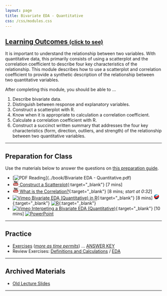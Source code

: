 ```yaml
---
layout: page
title: Bivariate EDA - Quantitative
css: /css/modules.css
---
```


<div class="panel-group-ILOs">
  <div class="panel panel-default">
    <div class="panel-heading">
      <h2 class="panel-title">
        <a data-toggle="collapse" href="#ILOs">Learning Outcomes <small>(click to see)</small></a>
      </h2>
    </div>
    <div id="ILOs" class="panel-collapse collapse">
      <div class="panel-body">
It is important to understand the relationship between two variables.  With quantitative data, this primarily consists of using a scatterplot and the correlation coefficient to describe four key characteristics of the relationship.  This module describes how to use a scatterplot and correlation coefficient to provide a synthetic description of the relationship between two quantitative variables.

<p>After completing this module, you should be able to ...</p>

<ol>
  <li>Describe bivariate data.</li>
  <li>Distinguish between response and explanatory variables.</li>
  <li>Construct a scatterplot with R.</li>
  <li>Know when it is appropriate to calculation a correlation coefficient.</li>
  <li>Calculate a correlation coefficient with R.</li>
  <li>Construct a succinct written summary that addresses the four key characteristics (form, direction, outliers, and strength) of the relationship between two quantitative variables.</li>
</ol>
      </div>
    </div>
  </div>
</div>

----

## Preparation for Class

Use the materials below to answer the questions on [this preparation guide](Prep/BEDAQuant).

* [![PDF](../img/pdf.png) Reading](../book/Bivariate EDA - Quantitative.pdf)
* [![YouTube Link](../img/youtube.png) Construct a Scatterplot](https://www.youtube.com/watch?v=yXmz922K9Ks){:target="_blank"} [7 mins]
* [![YouTube Link](../img/youtube.png) What is the Correlation?](https://www.youtube.com/watch?v=PtYVrF_WT3A){:target="_blank"} [8 mins; *start at 0:32*]
* [![Vimeo](../img/dhovid.png) Bivariate EDA (Quantitative) in R](https://vimeo.com/user45324800/biveda-quant){:target="_blank"} [8 mins] [![Web](../img/web.png)](HO/BEDAQuant_RHO.html){:target="_blank"} [![R](../img/Rlogo.png)](HO/BEDAQuant_RHO.R){:target="_blank"}
* [![Vimeo](../img/dhovid.png) Interpeting a Bivariate EDA (Quantitative)](https://vimeo.com/user45324800/beda-quantsum){:target="_blank"} [10 mins] [![PowerPoint](../img/ppt.png)](PPT/BEDAQuant_PPT.pptx)

----

## Practice

* [Exercises](CE/BEDAQuant_CE1) ([*more as time permits*](CE/BEDAQuant_CE2)) ... [ANSWER KEY](CE/KEY_BEDAQuant_CE)
* Review Exercises: [Definitions and Calculations](RE/BEDAQuant_RevEx_Defns) / [EDA](RE/BEDAQuant_RevEx_EDA)

----

## Archived Materials

* [Old Lecture Slides](PPT/BEDAQuant_PPT_old.pptx)

----
